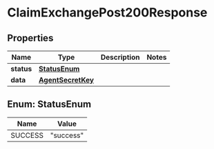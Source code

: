

# ClaimExchangePost200Response


## Properties

| Name | Type | Description | Notes |
|------------ | ------------- | ------------- | -------------|
|**status** | [**StatusEnum**](#StatusEnum) |  |  |
|**data** | [**AgentSecretKey**](AgentSecretKey.md) |  |  |



## Enum: StatusEnum

| Name | Value |
|---- | -----|
| SUCCESS | &quot;success&quot; |



